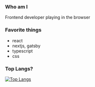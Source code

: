 ### Who am I
Frontend developer playing in the browser

### Favorite things
- react
- nextjs, gatsby
- typescript
- css

### Top Langs?
[![Top Langs](https://github-readme-stats.vercel.app/api/top-langs/?username=haxlys&layout=compact&count_private=true)](https://github.com/anuraghazra/github-readme-stats)


